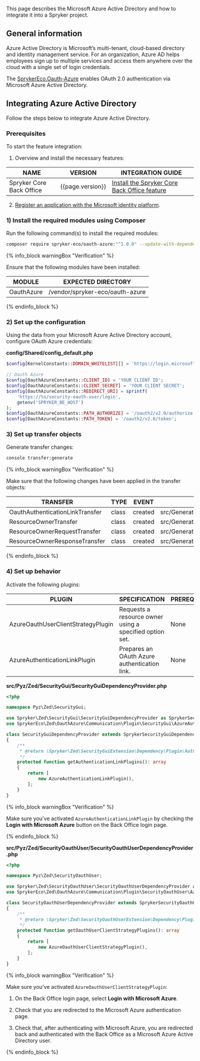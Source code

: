

This page describes the Microsoft Azure Active Directory and how to integrate it into a Spryker project.

## General information

Azure Active Directory is Microsoft’s multi-tenant, cloud-based directory and identity management service. For an organization, Azure AD helps employees sign up to multiple services and access them anywhere over the cloud with a single set of login credentials.


The [SprykerEco.Oauth-Azure](https://github.com/spryker-eco/oauth-azure) enables OAuth 2.0 authentication via Microsoft Azure Active Directory.

## Integrating Azure Active Directory

Follow the steps below to integrate Azure Active Directory.

### Prerequisites

To start the feature integration:

1. Overview and install the necessary features:


| NAME | VERSION | INTEGRATION GUIDE |
| --- | --- | --- |
| Spryker Core Back Office | {{page.version}} | [Install the Spryker Core Back Office feature](/docs/pbc/all/identity-access-management/{{page.version}}/install-and-upgrade/install-the-spryker-core-back-office-feature.html) |


2. [Register an application with the Microsoft identity platform](https://docs.microsoft.com/en-us/azure/active-directory/develop/quickstart-register-app).

### 1) Install the required modules using Composer

Run the following command(s) to install the required modules:

```bash
composer require spryker-eco/oauth-azure:"^1.0.0" --update-with-dependencies
```

{% info_block warningBox "Verification" %}

Ensure that the following modules have been installed:

| MODULE | EXPECTED DIRECTORY |
| --- | --- |
| OauthAzure | /vendor/spryker-eco/oauth-azure |

{% endinfo_block %}

### 2) Set up the configuration

Using the data from your Microsoft Azure Active Directory account, configure OAuth Azure credentials:

**config/Shared/config_default.php**

```php
$config[KernelConstants::DOMAIN_WHITELIST][] = 'https://login.microsoftonline.com/';

// Oauth Azure
$config[OauthAzureConstants::CLIENT_ID] = 'YOUR CLIENT ID';
$config[OauthAzureConstants::CLIENT_SECRET] = 'YOUR CLIENT SECRET';
$config[OauthAzureConstants::REDIRECT_URI] = sprintf(
    'https://%s/security-oauth-user/login',
    getenv('SPRYKER_BE_HOST')
);
$config[OauthAzureConstants::PATH_AUTHORIZE] = '/oauth2/v2.0/authorize';
$config[OauthAzureConstants::PATH_TOKEN] = '/oauth2/v2.0/token';
```

### 3) Set up transfer objects

Generate transfer changes:

```bash
console transfer:generate
```

{% info_block warningBox "Verification" %}

Make sure that the following changes have been applied in the transfer objects:

| TRANSFER | TYPE | EVENT | PATH |
| --- | --- | --- | --- |
| OauthAuthenticationLinkTransfer | class | created | src/Generated/Shared/Transfer/OauthAuthenticationLinkTransfer |
|ResourceOwnerTransfer| class| created| src/Generated/Shared/Transfer/ResourceOwner|
| ResourceOwnerRequestTransfer |class| created| src/Generated/Shared/Transfer/ResourceOwnerRequestTransfer|
| ResourceOwnerResponseTransfer |class| created| src/Generated/Shared/Transfer/ResourceOwnerResponseTransfer|

{% endinfo_block %}

### 4) Set up behavior

Activate the following plugins:

| PLUGIN | SPECIFICATION | PREREQUISITES | NAMESPACE |
| --- | --- | --- | --- |
| AzureOauthUserClientStrategyPlugin| Requests a resource owner using a specified option set. |None |SprykerEco\Zed\OauthAzure\Communication\Plugin\SecurityOauthUser|
| AzureAuthenticationLinkPlugin| Prepares an OAuth Azure authentication link. |None| SprykerEco\Zed\OauthAzure\Communication\Plugin\SecurityGui|

**src/Pyz/Zed/SecurityGui/SecurityGuiDependencyProvider.php**

```php
<?php

namespace Pyz\Zed\SecurityGui;

use Spryker\Zed\SecurityGui\SecurityGuiDependencyProvider as SprykerSecurityGuiDependencyProvider;
use SprykerEco\Zed\OauthAzure\Communication\Plugin\SecurityGui\AzureAuthenticationLinkPlugin;

class SecurityGuiDependencyProvider extends SprykerSecurityGuiDependencyProvider
{
    /**
     * @return \Spryker\Zed\SecurityGuiExtension\Dependency\Plugin\AuthenticationLinkPluginInterface[]
     */
    protected function getAuthenticationLinkPlugins(): array
    {
        return [
            new AzureAuthenticationLinkPlugin(),
        ];
    }
}
```

{% info_block warningBox "Verification" %}

Make sure you’ve activated `AzureAuthenticationLinkPlugin` by checking the **Login with Microsoft Azure** button on the Back Office login page.

{% endinfo_block %}

**src/Pyz/Zed/SecurityOauthUser/SecurityOauthUserDependencyProvider.php**

```php
<?php

namespace Pyz\Zed\SecurityOauthUser;

use Spryker\Zed\SecurityOauthUser\SecurityOauthUserDependencyProvider as SprykerSecurityOauthUserDependencyProvider;
use SprykerEco\Zed\OauthAzure\Communication\Plugin\SecurityOauthUser\AzureOauthUserClientStrategyPlugin;

class SecurityOauthUserDependencyProvider extends SprykerSecurityOauthUserDependencyProvider
{
    /**
     * @return \Spryker\Zed\SecurityOauthUserExtension\Dependency\Plugin\OauthUserClientStrategyPluginInterface[]
     */
    protected function getOauthUserClientStrategyPlugins(): array
    {
        return [
            new AzureOauthUserClientStrategyPlugin(),
        ];
    }
}
```

{% info_block warningBox "Verification" %}


Make sure you’ve activated `AzureOauthUserClientStrategyPlugin`:

1. On the Back Office login page, select **Login with Microsoft Azure**.

2. Check that you are redirected to the Microsoft Azure authentication page.

3. Check that, after authenticating with Microsoft Azure, you are redirected back and authenticated with the Back Office as a Microsoft Azure Active Directory user.

{% endinfo_block %}
